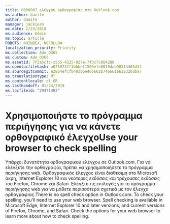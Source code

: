 ```yaml
---
title: 8000007 ελέγχου ορθογραφίας στο Outlook.com
ms.author: daeite
author: daeite
manager: jackiesm
ms.date: 2/23/2018
ms.audience: Admin
ms.topic: article
ROBOTS: NOINDEX, NOFOLLOW
localization_priority: Priority
ms.collection: Adm_O365
ms.custom: Adm_O365
ms.assetid: 7f2a5cfc-c555-4325-927e-7f3c7c884200
ms.openlocfilehash: a0710732f1bbbef1505efe8819dae90314365d3f
ms.sourcegitcommit: e2864efcfb493b6e46b662b746661a61232bdba7
ms.translationtype: MT
ms.contentlocale: el-GR
ms.lasthandoff: 01/24/2019
ms.locfileid: "29471402"
---
```

# <a name="use-your-browser-to-check-spelling"></a><span data-ttu-id="98dd4-102">Χρησιμοποιήστε το πρόγραμμα περιήγησης για να κάνετε ορθογραφικό έλεγχο</span><span class="sxs-lookup"><span data-stu-id="98dd4-102">Use your browser to check spelling</span></span>

<span data-ttu-id="98dd4-p101">Υπάρχει δυνατότητα ορθογραφικού ελέγχου σε Outlook.com. Για να ελέγξετε την ορθογραφία, πρέπει να χρησιμοποιήσετε το πρόγραμμα περιήγησης web. Ορθογραφικός έλεγχος είναι διαθέσιμη στο Microsoft άκρη, Internet Explorer 10 και νεότερες εκδόσεις και τρέχουσες εκδόσεις του Firefox, Chrome και Safari. Ελέγξτε τις επιλογές για το πρόγραμμα περιήγησης web για να μάθετε περισσότερα σχετικά με τον έλεγχο ορθογραφίας.</span><span class="sxs-lookup"><span data-stu-id="98dd4-p101">There is no spell check option in Outlook.com. To check your spelling, you'll need to use your web browser. Spell checking is available in Microsoft Edge, Internet Explorer 10 and later versions, and current versions of Firefox, Chrome, and Safari. Check the options for your web browser to learn more about how to check spelling.</span></span>
  

